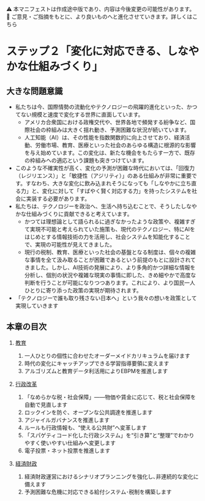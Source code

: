⚠️ 本マニフェストは作成途中版であり、内容は今後変更の可能性があります。  
💬 ご意見・ご指摘をもとに、より良いものへと進化させていきます。詳しくはこちら

# ステップ２「変化に対応できる、しなやかな仕組みづくり」

## 大きな問題意識

* 私たちは今、国際情勢の流動化やテクノロジーの飛躍的進化といった、かつてない規模と速度で変化する世界に直面しています。  
  * アメリカ合衆国における政権交代や、世界各地で頻発する紛争など、国際社会の枠組みは大きく揺れ動き、予測困難な状況が続いています。  
  * 人工知能（AI）は、その性能を指数関数的に向上させており、経済活動、労働市場、教育、医療といった社会のあらゆる構造に根源的な影響を与え始めています。この変化は、新たな機会をもたらす一方で、既存の枠組みへの適応という課題も突きつけています。  
* このような不確実性が高く、変化の予測が困難な時代においては、「回復力（レジリエンス）」と「敏捷性（アジリティ）」のある仕組みが非常に重要です。すなわち、大きな変化に飲み込まれそうになっても「しなやかに立ち直る力」と、変化に対して「すばやく賢く対応する力」を持ったシステムを社会に実装する必要があります。  
* 私たちは、テクノロジーを政治へ、生活へ持ち込むことで、そうしたしなやかな仕組みづくりに貢献できると考えています。  
  * かつては理想論として語られるに過ぎなかったような政策や、複雑すぎて実現不可能と考えられていた施策も、現代のテクノロジー、特にAIをはじめとする情報技術の力を活用し、社会システムを知能化することで、実現の可能性が見えてきました。  
  * 現行の税制、教育、医療といった社会の基盤となる制度は、個々の複雑な事情を全て汲み取ることが困難であるという前提のもとに設計されてきました。しかし、AI技術の発展により、より多角的かつ詳細な情報を分析し、個別の状況や複雑な現実の事情に即した、きめ細やかで高度な判断を行うことが可能になりつつあります。これにより、より国民一人ひとりに寄り添った政策の実現が期待されます。  
* 「テクノロジーで誰も取り残さない日本へ」という我々の想いを政策として実現していきます

## 本章の目次

1. [教育](ステップ２教育.md)

   1. 一人ひとりの個性に合わせたオーダーメイドカリキュラムを届けます  
   2. 時代の変化にキャッチアップできる学習指導要領に変えます  
   3. アルゴリズムと教育データ利活用によりEBPMを推進します

2. [行政改革](ステップ２行政改革.md)

   1. 「なめらかな税・社会保障」——物価や賃金に応じて、税と社会保障を自動で見直します  
   2. ロックインを防ぐ、オープンな公共調達を推進します  
   3. アジャイルガバナンスを推進します  
   4. ルールも行政情報も、“使える公共財”へ変革します  
   5. 「スパゲティコード化した行政システム」を“引き算”と“整理”でわかりやすく使いやすい仕組みへ変更します  
   6. 電子投票・ネット投票を推進します

3. [経済財政](ステップ２経済財政.md)

   1.  経済財政運営におけるシナリオプランニングを強化し､非連続的な変化に備えます  
   2. 予測困難な危機に対応できる給付システム･税制を構築します

# 
